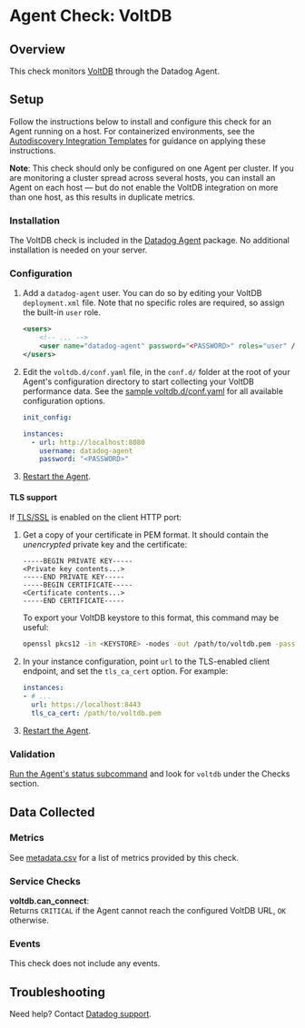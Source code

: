 # Agent Check: VoltDB

## Overview

This check monitors [VoltDB][1] through the Datadog Agent.

## Setup

Follow the instructions below to install and configure this check for an Agent running on a host. For containerized environments, see the [Autodiscovery Integration Templates][2] for guidance on applying these instructions.

**Note**: This check should only be configured on one Agent per cluster. If you are monitoring a cluster spread across several hosts, you can install an Agent on each host — but do not enable the VoltDB integration on more than one host, as this results in duplicate metrics.

### Installation

The VoltDB check is included in the [Datadog Agent][2] package.
No additional installation is needed on your server.

### Configuration

1. Add a `datadog-agent` user. You can do so by editing your VoltDB `deployment.xml` file. Note that no specific roles are required, so assign the built-in `user` role.

    ```xml
    <users>
        <!-- ... -->
        <user name="datadog-agent" password="<PASSWORD>" roles="user" />
    </users>
    ```

2. Edit the `voltdb.d/conf.yaml` file, in the `conf.d/` folder at the root of your Agent's configuration directory to start collecting your VoltDB performance data. See the [sample voltdb.d/conf.yaml][3] for all available configuration options.

    ```yaml
    init_config:

    instances:
      - url: http://localhost:8080
        username: datadog-agent
        password: "<PASSWORD>"
    ```

3. [Restart the Agent][4].

#### TLS support

If [TLS/SSL][5] is enabled on the client HTTP port:

1. Get a copy of your certificate in PEM format. It should contain the _unencrypted_ private key and the certificate:

    ```
    -----BEGIN PRIVATE KEY-----
    <Private key contents...>
    -----END PRIVATE KEY-----
    -----BEGIN CERTIFICATE-----
    <Certificate contents...>
    -----END CERTIFICATE-----
    ```

    To export your VoltDB keystore to this format, this command may be useful:

    ```bash
    openssl pkcs12 -in <KEYSTORE> -nodes -out /path/to/voltdb.pem -password pass:<PASSWORD>
    ```

2. In your instance configuration, point `url` to the TLS-enabled client endpoint, and set the `tls_ca_cert` option. For example:

    ```yaml
    instances:
    - # ...
      url: https://localhost:8443
      tls_ca_cert: /path/to/voltdb.pem
    ```

3. [Restart the Agent][4].

### Validation

[Run the Agent's status subcommand][6] and look for `voltdb` under the Checks section.

## Data Collected

### Metrics

See [metadata.csv][7] for a list of metrics provided by this check.

### Service Checks

**voltdb.can_connect**:<br>
Returns `CRITICAL` if the Agent cannot reach the configured VoltDB URL, `OK` otherwise.

### Events

This check does not include any events.

## Troubleshooting

Need help? Contact [Datadog support][8].

[1]: https://voltdb.com
[2]: https://docs.datadoghq.com/agent/kubernetes/integrations/
[3]: https://github.com/DataDog/integrations-core/blob/master/voltdb/datadog_checks/voltdb/data/conf.yaml.example
[4]: https://docs.datadoghq.com/agent/guide/agent-commands/#start-stop-and-restart-the-agent
[5]: https://docs.voltdb.com/UsingVoltDB/SecuritySSL.php
[6]: https://docs.datadoghq.com/agent/guide/agent-commands/#agent-status-and-information
[7]: https://github.com/DataDog/integrations-core/blob/master/voltdb/metadata.csv
[8]: https://docs.datadoghq.com/help/
